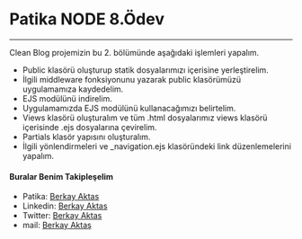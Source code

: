 #  Patika NODE 8.Ödev
***

Clean Blog projemizin bu 2. bölümünde aşağıdaki işlemleri yapalım.



* Public klasörü oluşturup statik dosyalarımızı içerisine yerleştirelim.
* İlgili middleware fonksiyonunu yazarak public klasörümüzü uygulamamıza kaydedelim.
* EJS modülünü indirelim.
* Uygulamamızda EJS modülünü kullanacağımızı belirtelim.
* Views klasörü oluşturalım ve tüm .html dosyalarımız views klasörü içerisinde .ejs dosyalarına çevirelim.
* Partials klasör yapısını oluşturalım.
* İlgili yönlendirmeleri ve _navigation.ejs klasöründeki link düzenlemelerini yapalım.





#### Buralar Benim Takipleşelim

* Patika: [Berkay Aktas](https://app.patika.dev/hberkayaktas)
* Linkedin: [Berkay Aktas](https://www.linkedin.com/in/hberkayaktas/)
* Twitter: [Berkay Aktas](https://twitter.com/hberkayaktas)
* mail: [Berkay Aktaş](mailto:hberkayaktas@gmail.com)
